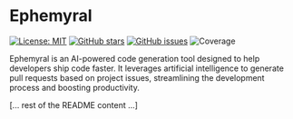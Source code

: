 # Ephemyral

[![License: MIT](https://img.shields.io/badge/License-MIT-yellow.svg)](https://opensource.org/licenses/MIT)
[![GitHub stars](https://img.shields.io/github/stars/bastosmichael/ephemyral-ai.svg)](https://github.com/bastosmichael/ephemyral-ai/stargazers)
[![GitHub issues](https://img.shields.io/github/issues/bastosmichael/ephemyral-ai.svg)](https://github.com/bastosmichael/ephemyral-ai/issues)
![Coverage](./coverage/badge-statements.svg)

Ephemyral is an AI-powered code generation tool designed to help developers ship code faster. It leverages artificial intelligence to generate pull requests based on project issues, streamlining the development process and boosting productivity.

[... rest of the README content ...]
